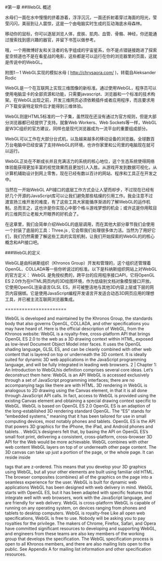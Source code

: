 #第一章
##WebGL 概述

水母们一面在水中慢慢的挤着游着，浮浮沉沉，一面还折射着穿过海面的阳光，莹莹闪闪，美丽到让人震惊，这是一个由电脑实时生成的互动海底水母森林。

移动你的鼠标，你可以逐层浏览人体，皮肤、肌肉、血管、骨骼、神经，你还能通过搜索找到感兴趣的器官，并留下书签以做参考。

哦，一个用微博好友和关注者的名字组成的宇宙星系，你不是点错链接跑进了探索星空频道也不是在看星战的电影，这些都是可以运行在你的浏览器里的页面，这就是传说中的WebGL。

附图1－1 WebGL实现的模拟水母 ( http://chrysaora.com/ )，转载自Aleksander Rodic


WebGL是一个在互联网上实现三维图像的新标准。通过使用WebGL，程序员可以使用电脑显卡的全部资源和功能，只需要javascript、浏览器和一个标准的技术构架。在WebGL出现之前，开发三维网页必须依赖插件或者应用程序，而且要求用户下载安装特定软件后才能得到三维体验。

WebGL则是HTML5标准的一个子集，虽然现在还没有通过为官方规则，但是大部分浏览器都已经提供了支持。就象Web Workers、Web Sockets等一样，WebGL是W3C组织的官方建议，同样也是现代浏览器成为一流平台的重要组成部分。

WebGL可以工作在大部分台式机，以及越来越多的移动设备的浏览器。全球数百万台电脑中已经安装了支持WebGL的环境，也许你家里和公司里的电脑现在就可以运行。

WebGL正处在不断成长并且充满活力的系统的核心地位，这个生态系统使得网络体验能获得更加丰富的视觉效果而且更加引人入胜。从游戏开发到数据可视化，从计算机辅助设计到网上零售，现在已经有数以百计的网站、程序和工具正在开发之中。

当然在一开始WebGL API接口的底层工作方式会让人望而却步，不过现在已经有好几个开源的JavaScript库可以让我们避免那些枯燥的引用工作。我会注意不过渡宣扬三维开发的难度，有了这些工具大家能循序渐进的了解WebGL的运作机制。总而言之，这也许是你实现心中那个格斗游戏梦想的机会；或许这是你用眩目的三维网页让老板大开眼界的好机会了。

在这章里，我们会简单介绍WebGL的底层调用，而在其他大部分章节我们会使用一个封装了底层的工具：Three.js , 它会帮我们处理很多体力活。当然为了用好它们，我们仍然需要了解这些工具的实现机制，让我们开始探索的WebGL的的核心概念和API接口吧。

###WebGL的定义

WebGL是由科纳斯组织（Khronos Group）开发和管理的，这个组织还管理着OpenGL、COLLADA等一些你听说过的标准。以下是科纳斯组织网站上对WebGL的官方定义：
WebGL 是免授权费的，跨平台的应用程序接口API，它将OpenGL ES 2.0作为在HTML网页内的3D绘图环境，作为低级别文档对象模型接口开放。它使用OpenGL渲染语言GLSL ES，并可被整洁地与其他3D内容上层或下层的网页内容捆绑。它是使用JavaScript编程开发语言开发适合动态3D网页应用的理想工具，并已被主流互联网浏览器集成。


======================


WebGL is developed and maintained by the Khronos Group, the standards body that
also governs OpenGL, COLLADA, and other specifications you may have heard of. Here
is the official description of WebGL, from the Khronos website:
WebGL is a royalty-free, cross-platform API that brings OpenGL ES 2.0 to the web as a
3D drawing context within HTML, exposed as low-level Document Object Model inter
faces. It uses the OpenGL shading language, GLSL ES, and can be cleanly combined with
other web content that is layered on top or underneath the 3D content. It is ideally suited
for dynamic 3D web applications in the JavaScript programming language, and will be
fully integrated in leading web browsers.
2 | Chapter 1: An Introduction to WebGLhis definition comprises several core ideas. Let’s deconstruct them here:
WebGL is an API
WebGL is accessed exclusively through a set of JavaScript programming interfaces;
there are no accompanying tags like there are with HTML. 3D rendering in WebGL
is analogous to 2D drawing using the Canvas element, in that it is all done through
JavaScript API calls. In fact, access to WebGL is provided using the existing Canvas
element and obtaining a special drawing context specific to WebGL.
WebGL is based on OpenGL ES 2.0
OpenGL ES is an adaption of the long-established 3D rendering standard OpenGL.
The “ES” stands for “embedded systems,” meaning that it has been tailored for use
in small computing devices, most notably phones and tablets. OpenGL ES is the
API that powers 3D graphics for the iPhone, the iPad, and Android phones and
tablets. . WebGL’s designers felt that, by basing the API on OpenGL ES’s small foot
print, delivering a consistent, cross-platform, cross-browser 3D API for the Web
would be more achievable.
WebGL combines with other web content
WebGL layers on top of or underneath other page content. The 3D canvas can take
up just a portion of the page, or the whole page. It can reside inside <div> tags that
are z-ordered. This means that you develop your 3D graphics using WebGL, but all
your other elements are built using familiar old HTML. The browser composites
(combines) all of the graphics on the page into a seamless experience for the user.
WebGL is built for dynamic web applications
WebGL has been designed with web delivery in mind. WebGL starts with OpenGL
ES, but it has been adapted with specific features that integrate well with web
browsers, work with the JavaScript language, and are friendly for web delivery.
WebGL is cross-platform
WebGL is capable of running on any operating system, on devices ranging from
phones and tablets to desktop computers.
WebGL is royalty-free
Like all open web specifications, WebGL is free to use. Nobody will be asking you
to pay royalties for the privilege.
The makers of Chrome, Firefox, Safari, and Opera have committed significant resources
to developing and supporting WebGL, and engineers from these teams are also key
members of the working group that develops the specification. The WebGL specification
process is open to all Khronos members, and there are also mailing lists open to the
public. See Appendix A for mailing list information and other specification resources.

